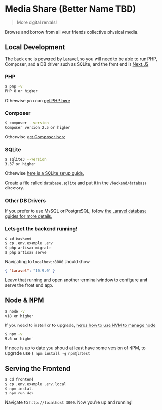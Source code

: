 # Media Share (Better Name TBD)

> More digital rentals!

Browse and borrow from all your friends collective physical media.

## Local Development

The back end is powered by [Laravel](https://laravel.com/), so you will need to be able to run PHP, Composer, and a DB driver such as SQLite, and the front end is [Next.JS](https://nextjs.org/)

### PHP

```bash
$ php -v
PHP 8 or higher
```

Otherwise you can [get PHP here](https://www.php.net/manual/en/install.php)

### Composer

```bash
$ composer --version
Composer version 2.5 or higher
```

Otherwise [get Composer here](https://getcomposer.org/download/)

### SQLite

```bash
$ sqlite3 --version
3.37 or higher
```

Otherwise [here is a SQLite setup guide.](https://dev.to/dendihandian/installing-sqlite3-in-windows-44eb)

Create a file called `database.sqlite` and put it in the `/backend/database` directory.

### Other DB Drivers

If you prefer to use MySQL or PostgreSQL, follow [the Laravel database guides for more details.](https://laravel.com/docs/10.x/database)

### Lets get the backend running!

```bash
$ cd backend
$ cp .env.example .env
$ php artisan migrate
$ php artisan serve
```

Navigating to `localhost:8000` should show

```json
{ "Laravel": "10.9.0" }
```

Leave that running and open another terminal window to configure and serve the front end app.

## Node & NPM

```bash
$ node -v
v18 or higher
```

If you need to install or to upgrade, [heres how to use NVM to manage node](https://nodejs.org/en/download/package-manager#nvm)

```bash
$ npm -v
9.6 or higher
```

If node is up to date you should at least have some version of NPM, to upgrade use `$ npm install -g npm@latest`

## Serving the Frontend

```bash
$ cd frontend
$ cp .env.example .env.local
$ npm install
$ npm run dev
```

Navigate to `http://localhost:3000`. Now you're up and running!
